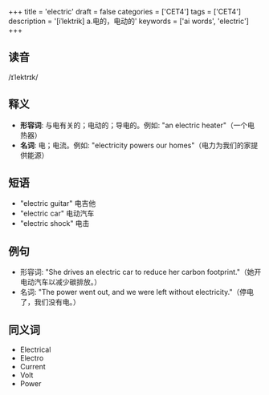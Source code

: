 +++
title = 'electric'
draft = false
categories = ['CET4']
tags = ['CET4']
description = '[iˈlektrik] a.电的，电动的'
keywords = ['ai words', 'electric']
+++

## 读音
/ɪˈlektrɪk/

## 释义
- **形容词**: 与电有关的；电动的；导电的。例如: "an electric heater"（一个电热器）
- **名词**: 电；电流。例如: "electricity powers our homes"（电力为我们的家提供能源）

## 短语
- "electric guitar" 电吉他
- "electric car" 电动汽车
- "electric shock" 电击

## 例句
- 形容词: "She drives an electric car to reduce her carbon footprint."（她开电动汽车以减少碳排放。）
- 名词: "The power went out, and we were left without electricity."（停电了，我们没有电。）

## 同义词
- Electrical
- Electro
- Current
- Volt
- Power
